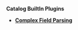 <strong>Catalog BuiltIn Plugins<strong>    

<ul>
	<li><a href="/articles/39_fabric_catalog/builtin_plugins/01_complex_field.md">Complex Field Parsing</a></li>
</ul>

